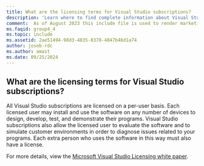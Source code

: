 ```yaml
---
title: What are the licensing terms for Visual Studio subscriptions? 
description: 'Learn where to find complete information about Visual Studio licensing terms'
comment:  As of August 2023 this include file is used to render marketing FAQ content for VS Subscriptions in the following portals - VSCom, Manage, and My portals. It was not used for learn.microsoft.com content at that time.  SMEs are Jose Becerra and Larissa Crawford of Red Door Collaborative and Angela Cao-Hong.
ms.faqid: group4_4
ms.topic: include
ms.assetid: 2ae51494-98d3-4835-8378-4847b46d1a74
author: joseb-rdc
ms.author: amast
ms.date: 09/25/2024
---
```


## What are the licensing terms for Visual Studio subscriptions? 

All Visual Studio subscriptions are licensed on a per-user basis.  Each licensed user may install and use the software on any number of devices to design, develop, test, and demonstrate their programs.  Visual Studio subscriptions also allow the licensed user to evaluate the software and to simulate customer environments in order to diagnose issues related to your programs.  Each extra person who uses the software in this way must also have a license. 

For more details, view the [Microsoft Visual Studio Licensing white paper](https://aka.ms/vslicensing). 